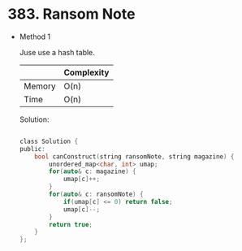 # 383. Ransom Note
- Method 1

    Juse use a hash table.

    | |   Complexity  |
    | ----------- | ----------- | 
    |  Memory     | O(n) | 
    |      Time       |  O(n) | 


    Solution:

    ``` h

    class Solution {
    public:
        bool canConstruct(string ransomNote, string magazine) {
            unordered_map<char, int> umap;
            for(auto& c: magazine) {
                umap[c]++;
            }
            for(auto& c: ransomNote) {
                if(umap[c] <= 0) return false;
                umap[c]--;
            }
            return true;
        }
    };

    ```

<!-- - Method 2

    This is another method.

    | |   Complexity  |
    | ----------- | ----------- | 
    |  Memory     | O(n) | 
    |      Time       |  O(n) | 


    Solution:

    ``` h



    ```

- Additional Knowledge:
       
    Here are some additional knowledge.



<br> -->